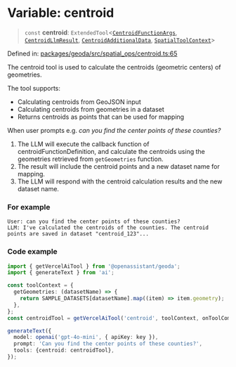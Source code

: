 # Variable: centroid

> `const` **centroid**: `ExtendedTool`\<[`CentroidFunctionArgs`](../type-aliases/CentroidFunctionArgs.md), [`CentroidLlmResult`](../type-aliases/CentroidLlmResult.md), [`CentroidAdditionalData`](../type-aliases/CentroidAdditionalData.md), [`SpatialToolContext`](../type-aliases/SpatialToolContext.md)\>

Defined in: [packages/geoda/src/spatial\_ops/centroid.ts:65](https://github.com/GeoDaCenter/openassistant/blob/2cb8f20a901f3385efeb40778248119c5e49db78/packages/geoda/src/spatial_ops/centroid.ts#L65)

The centroid tool is used to calculate the centroids (geometric centers) of geometries.

The tool supports:
- Calculating centroids from GeoJSON input
- Calculating centroids from geometries in a dataset
- Returns centroids as points that can be used for mapping

When user prompts e.g. *can you find the center points of these counties?*

1. The LLM will execute the callback function of centroidFunctionDefinition, and calculate the centroids using the geometries retrieved from `getGeometries` function.
2. The result will include the centroid points and a new dataset name for mapping.
3. The LLM will respond with the centroid calculation results and the new dataset name.

### For example
```
User: can you find the center points of these counties?
LLM: I've calculated the centroids of the counties. The centroid points are saved in dataset "centroid_123"...
```

### Code example
```typescript
import { getVercelAiTool } from '@openassistant/geoda';
import { generateText } from 'ai';

const toolContext = {
  getGeometries: (datasetName) => {
    return SAMPLE_DATASETS[datasetName].map((item) => item.geometry);
  },
};
const centroidTool = getVercelAiTool('centroid', toolContext, onToolCompleted);

generateText({
  model: openai('gpt-4o-mini', { apiKey: key }),
  prompt: 'Can you find the center points of these counties?',
  tools: {centroid: centroidTool},
});
```
